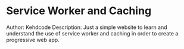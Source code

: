# Service Worker and Caching
Author: Kehdcode
Description: Just a simple website to learn and understand the use of service worker and caching in order to create a progressive web app.
